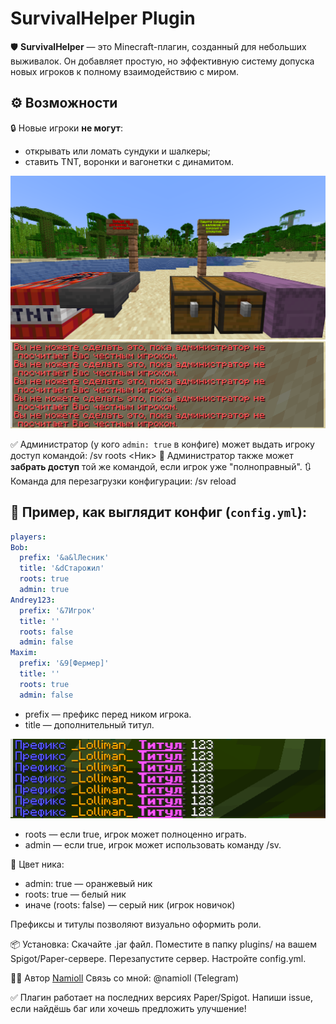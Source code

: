 # SurvivalHelper Plugin

🛡️ **SurvivalHelper** — это Minecraft-плагин, созданный для небольших выживалок. Он добавляет простую, но эффективную систему допуска новых игроков к полному взаимодействию с миром.

## ⚙️ Возможности

 🔒 Новые игроки **не могут**:
- открывать или ломать сундуки и шалкеры;
- ставить TNT, воронки и вагонетки с динамитом.
  
![roots_block](images/1.png)
![roots_block1](images/5.png)
  
 ✅ Администратор (у кого `admin: true` в конфиге) может выдать игроку доступ командой: /sv roots <Ник>
 🔄 Администратор также может **забрать доступ** той же командой, если игрок уже "полноправный".
 🔃 Команда для перезагрузки конфигурации: /sv reload
## 🧩 Пример, как выглядит конфиг (`config.yml`):

```yaml
players:
Bob:
  prefix: '&a&lЛесник'
  title: '&dСтарожил'
  roots: true
  admin: true
Andrey123:
  prefix: '&7Игрок'
  title: ''
  roots: false
  admin: false
Maxim:
  prefix: '&9[Фермер]'
  title: ''
  roots: true
  admin: false
```
- prefix — префикс перед ником игрока.
- title — дополнительный титул.
  
![image3](images/2.png)

- roots — если true, игрок может полноценно играть.
- admin — если true, игрок может использовать команду /sv.

🎨 Цвет ника:
- admin: true — оранжевый ник
- roots: true — белый ник
- иначе (roots: false) — серый ник (игрок новичок)

Префиксы и титулы позволяют визуально оформить роли.

📦 Установка:
 Скачайте .jar файл.
 Поместите в папку plugins/ на вашем Spigot/Paper-сервере.
 Перезапустите сервер.
 Настройте config.yml.

🧑‍💻 Автор
[Namioll](https://github.com/Namioll/SurvivalHelper)
Связь со мной: @namioll (Telegram)

✅ Плагин работает на последних версиях Paper/Spigot. Напиши issue, если найдёшь баг или хочешь предложить улучшение!
